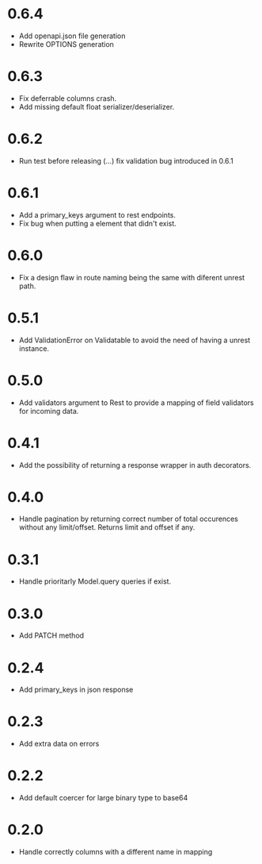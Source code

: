 0.6.4
=====

* Add openapi.json file generation
* Rewrite OPTIONS generation

0.6.3
=====

* Fix deferrable columns crash.
* Add missing default float serializer/deserializer.

0.6.2
=====

* Run test before releasing (...) fix validation bug introduced in 0.6.1

0.6.1
=====

* Add a primary_keys argument to rest endpoints.
* Fix bug when putting a element that didn't exist.

0.6.0
=====

* Fix a design flaw in route naming being the same with diferent unrest path.


0.5.1
=====

* Add ValidationError on Validatable to avoid the need of having a unrest instance.


0.5.0
=====

* Add validators argument to Rest to provide a mapping of field validators for incoming data.

0.4.1
=====

* Add the possibility of returning a response wrapper in auth decorators.

0.4.0
=====

* Handle pagination by returning correct number of total occurences without any limit/offset. Returns limit and offset if any.


0.3.1
=====

* Handle prioritarly Model.query queries if exist.

0.3.0
=====

* Add PATCH method


0.2.4
=====

* Add primary_keys in json response

0.2.3
=====

* Add extra data on errors

0.2.2
=====

* Add default coercer for large binary type to base64

0.2.0
=====

* Handle correctly columns with a different name in mapping
